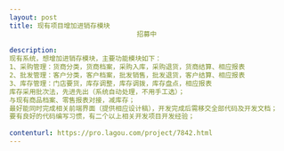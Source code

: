 ```yaml
---                
layout: post       
title: 现有项目增加进销存模块
                                招募中
           
description: 
现有系统，想增加进销存模块，主要功能模块如下：
1、采购管理：货商分类，货商档案，采购入库，采购退货，货商结算、相应报表
2、批发管理：客户分类，客户档案，批发销售，批发退货，客户结算、相应报表
3、库存管理：门店要货，库存调整，库存调拨，库存盘点，相应报表
库存采用批次法，先进先出（系统自动处理，不用手工选）；
与现有商品档案、零售报表对接，减库存；
最好能同时完成相关前端界面（提供相应设计稿），开发完成后需移交全部代码及开发文档；
要有良好的代码编写习惯，有二个以上相关开发项目开发经验；
     
contenturl: https://pro.lagou.com/project/7842.html      
---                 
```

